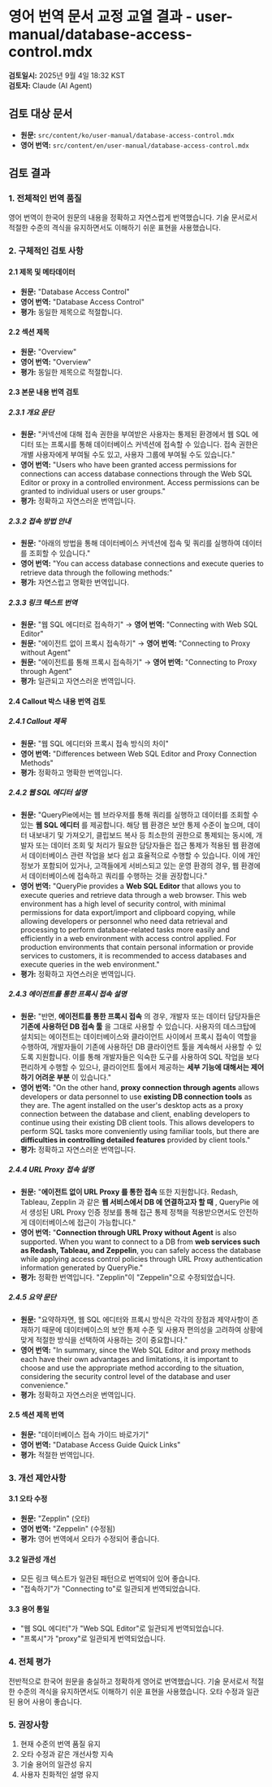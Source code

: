 # 영어 번역 문서 교정 교열 결과 - user-manual/database-access-control.mdx

**검토일시:** 2025년 9월 4일 18:32 KST  
**검토자:** Claude (AI Agent)

## 검토 대상 문서
- **원문:** `src/content/ko/user-manual/database-access-control.mdx`
- **영어 번역:** `src/content/en/user-manual/database-access-control.mdx`

## 검토 결과

### 1. 전체적인 번역 품질
영어 번역이 한국어 원문의 내용을 정확하고 자연스럽게 번역했습니다. 기술 문서로서 적절한 수준의 격식을 유지하면서도 이해하기 쉬운 표현을 사용했습니다.

### 2. 구체적인 검토 사항

#### 2.1 제목 및 메타데이터
- **원문:** "Database Access Control"
- **영어 번역:** "Database Access Control"
- **평가:** 동일한 제목으로 적절합니다.

#### 2.2 섹션 제목
- **원문:** "Overview"
- **영어 번역:** "Overview"
- **평가:** 동일한 제목으로 적절합니다.

#### 2.3 본문 내용 번역 검토

##### 2.3.1 개요 문단
- **원문:** "커넥션에 대해 접속 권한을 부여받은 사용자는 통제된 환경에서 웹 SQL 에디터 또는 프록시를 통해 데이터베이스 커넥션에 접속할 수 있습니다. 접속 권한은 개별 사용자에게 부여될 수도 있고, 사용자 그룹에 부여될 수도 있습니다."
- **영어 번역:** "Users who have been granted access permissions for connections can access database connections through the Web SQL Editor or proxy in a controlled environment. Access permissions can be granted to individual users or user groups."
- **평가:** 정확하고 자연스러운 번역입니다.

##### 2.3.2 접속 방법 안내
- **원문:** "아래의 방법을 통해 데이터베이스 커넥션에 접속 및 쿼리를 실행하여 데이터를 조회할 수 있습니다."
- **영어 번역:** "You can access database connections and execute queries to retrieve data through the following methods:"
- **평가:** 자연스럽고 명확한 번역입니다.

##### 2.3.3 링크 텍스트 번역
- **원문:** "웹 SQL 에디터로 접속하기" → **영어 번역:** "Connecting with Web SQL Editor"
- **원문:** "에이전트 없이 프록시 접속하기" → **영어 번역:** "Connecting to Proxy without Agent"
- **원문:** "에이전트를 통해 프록시 접속하기" → **영어 번역:** "Connecting to Proxy through Agent"
- **평가:** 일관되고 자연스러운 번역입니다.

#### 2.4 Callout 박스 내용 번역 검토

##### 2.4.1 Callout 제목
- **원문:** "웹 SQL 에디터와 프록시 접속 방식의 차이"
- **영어 번역:** "Differences between Web SQL Editor and Proxy Connection Methods"
- **평가:** 정확하고 명확한 번역입니다.

##### 2.4.2 웹 SQL 에디터 설명
- **원문:** "QueryPie에서는 웹 브라우저를 통해 쿼리를 실행하고 데이터를 조회할 수 있는 **웹 SQL 에디터** 를 제공합니다. 해당 웹 환경은 보안 통제 수준이 높으며, 데이터 내보내기 및 가져오기, 클립보드 복사 등 최소한의 권한으로 통제되는 동시에, 개발자 또는 데이터 조회 및 처리가 필요한 담당자들은 접근 통제가 적용된 웹 환경에서 데이터베이스 관련 작업을 보다 쉽고 효율적으로 수행할 수 있습니다. 이에 개인정보가 포함되어 있거나, 고객들에게 서비스되고 있는 운영 환경의 경우, 웹 환경에서 데이터베이스에 접속하고 쿼리를 수행하는 것을 권장합니다."
- **영어 번역:** "QueryPie provides a **Web SQL Editor** that allows you to execute queries and retrieve data through a web browser. This web environment has a high level of security control, with minimal permissions for data export/import and clipboard copying, while allowing developers or personnel who need data retrieval and processing to perform database-related tasks more easily and efficiently in a web environment with access control applied. For production environments that contain personal information or provide services to customers, it is recommended to access databases and execute queries in the web environment."
- **평가:** 정확하고 자연스러운 번역입니다.

##### 2.4.3 에이전트를 통한 프록시 접속 설명
- **원문:** "반면, **에이전트를 통한 프록시 접속** 의 경우, 개발자 또는 데이터 담당자들은 **기존에 사용하던 DB 접속 툴** 을 그대로 사용할 수 있습니다. 사용자의 데스크탑에 설치되는 에이전트는 데이터베이스와 클라이언트 사이에서 프록시 접속이 역할을 수행하여, 개발자들이 기존에 사용하던 DB 클라이언트 툴을 계속해서 사용할 수 있도록 지원합니다. 이를 통해 개발자들은 익숙한 도구를 사용하여 SQL 작업을 보다 편리하게 수행할 수 있으나, 클라이언트 툴에서 제공하는 **세부 기능에 대해서는 제어하기 어려운 부분** 이 있습니다."
- **영어 번역:** "On the other hand, **proxy connection through agents** allows developers or data personnel to use **existing DB connection tools** as they are. The agent installed on the user's desktop acts as a proxy connection between the database and client, enabling developers to continue using their existing DB client tools. This allows developers to perform SQL tasks more conveniently using familiar tools, but there are **difficulties in controlling detailed features** provided by client tools."
- **평가:** 정확하고 자연스러운 번역입니다.

##### 2.4.4 URL Proxy 접속 설명
- **원문:** "**에이전트 없이 URL Proxy 를 통한 접속** 또한 지원합니다. Redash, Tableau, Zepplin 과 같은 **웹 서비스에서 DB 에 연결하고자 할 때** , QueryPie 에서 생성된 URL Proxy 인증 정보를 통해 접근 통제 정책을 적용받으면서도 안전하게 데이터베이스에 접근이 가능합니다."
- **영어 번역:** "**Connection through URL Proxy without Agent** is also supported. When you want to connect to a DB from **web services such as Redash, Tableau, and Zeppelin**, you can safely access the database while applying access control policies through URL Proxy authentication information generated by QueryPie."
- **평가:** 정확한 번역입니다. "Zepplin"이 "Zeppelin"으로 수정되었습니다.

##### 2.4.5 요약 문단
- **원문:** "요약하자면, 웹 SQL 에디터와 프록시 방식은 각각의 장점과 제약사항이 존재하기 때문에 데이터베이스의 보안 통제 수준 및 사용자 편의성을 고려하여 상황에 맞게 적절한 방식을 선택하여 사용하는 것이 중요합니다."
- **영어 번역:** "In summary, since the Web SQL Editor and proxy methods each have their own advantages and limitations, it is important to choose and use the appropriate method according to the situation, considering the security control level of the database and user convenience."
- **평가:** 정확하고 자연스러운 번역입니다.

#### 2.5 섹션 제목 번역
- **원문:** "데이터베이스 접속 가이드 바로가기"
- **영어 번역:** "Database Access Guide Quick Links"
- **평가:** 적절한 번역입니다.

### 3. 개선 제안사항

#### 3.1 오타 수정
- **원문:** "Zepplin" (오타)
- **영어 번역:** "Zeppelin" (수정됨)
- **평가:** 영어 번역에서 오타가 수정되어 좋습니다.

#### 3.2 일관성 개선
- 모든 링크 텍스트가 일관된 패턴으로 번역되어 있어 좋습니다.
- "접속하기"가 "Connecting to"로 일관되게 번역되었습니다.

#### 3.3 용어 통일
- "웹 SQL 에디터"가 "Web SQL Editor"로 일관되게 번역되었습니다.
- "프록시"가 "proxy"로 일관되게 번역되었습니다.

### 4. 전체 평가
전반적으로 한국어 원문을 충실하고 정확하게 영어로 번역했습니다. 기술 문서로서 적절한 수준의 격식을 유지하면서도 이해하기 쉬운 표현을 사용했습니다. 오타 수정과 일관된 용어 사용이 좋습니다.

### 5. 권장사항
1. 현재 수준의 번역 품질 유지
2. 오타 수정과 같은 개선사항 지속
3. 기술 용어의 일관성 유지
4. 사용자 친화적인 설명 유지
